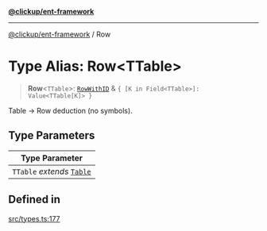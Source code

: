 [**@clickup/ent-framework**](../README.md)

***

[@clickup/ent-framework](../globals.md) / Row

# Type Alias: Row\<TTable\>

> **Row**\<`TTable`\>: [`RowWithID`](RowWithID.md) & `{ [K in Field<TTable>]: Value<TTable[K]> }`

Table -> Row deduction (no symbols).

## Type Parameters

| Type Parameter |
| ------ |
| `TTable` *extends* [`Table`](Table.md) |

## Defined in

[src/types.ts:177](https://github.com/clickup/ent-framework/blob/master/src/types.ts#L177)
